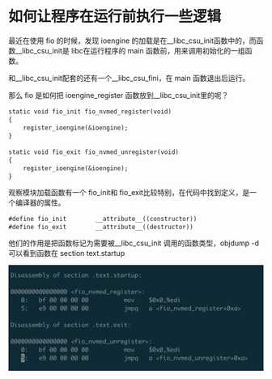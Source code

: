 # 如何让程序在运行前执行一些逻辑

最近在使用 fio 的时候，发现 ioengine 的加载是在\_\_libc\_csu\_init函数中的，而函数\_\_libc\_csu\_init是 libc在运行程序的 main 函数前，用来调用初始化的一组函数。

和\_\_libc\_csu\_init配套的还有一个\_\_libc\_csu\_fini，在 main 函数退出后运行。

那么 fio 是如何把 ioengine\_register 函数放到\_\_libc\_csu\_init里的呢？

```
static void fio_init fio_nvmed_register(void)
{
    register_ioengine(&ioengine);
}

static void fio_exit fio_nvmed_unregister(void)
{
    register_ioengine(&ioengine);
}
```

观察模块加载函数有一个 fio\_init和 fio\_exit比较特别，在代码中找到定义，是一个编译器的属性。

```
#define fio_init        __attribute__((constructor))
#define fio_exit        __attribute__((destructor))
```

他们的作用是把函数标记为需要被\_\_libc\_csu\_init 调用的函数类型，objdump -d 可以看到函数在 section text.startup

![](<../.gitbook/assets/image (2).png>)

